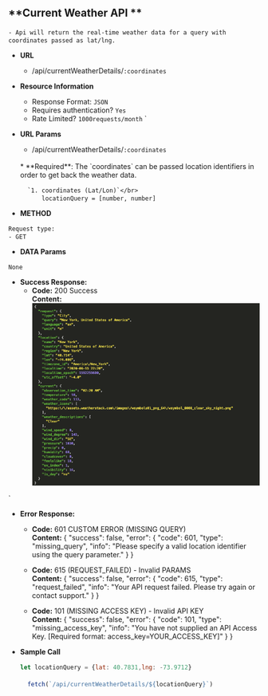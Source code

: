 **Current Weather API  **
----
```
- Api will return the real-time weather data for a query with coordinates passed as lat/lng.
```
* **URL** <br/>
    * /api/currentWeatherDetails/`:coordinates`
* **Resource Information**

    * Response Format: `JSON`
    * Requires authentication? `Yes`
    * Rate Limited? `1000requests/month`
`
* **URL Params** <br/>
    * /api/currentWeatherDetails/`:coordinates`
    <br/>
        * **Required**: The `coordinates` can be passed location identifiers in order to get back the weather data.
    
        `1. coordinates (Lat/Lon)`</br>
            locationQuery = [number, number]

 
* **METHOD** 
```
Request type: 
- GET
```
* **DATA Params** 
```
None
```

* **Success Response:**
  * **Code:** 200 Success <br />
    **Content:** 
    <img src="./Images/currentWeather.png"></img>
    
`

* **Error Response:**
  * **Code:** 601 CUSTOM ERROR (MISSING QUERY)<br />
      **Content:** 
      {
  "success": false,
  "error": {
    "code": 601,
    "type": "missing_query",
    "info": "Please specify a valid location identifier using the query parameter."
  }
}
     
  * **Code:** 615 (REQUEST_FAILED) - Invalid PARAMS<br />
      **Content:** 
      {
  "success": false,
  "error": {
    "code": 615,
    "type": "request_failed",
    "info": "Your API request failed. Please try again or contact support."
  }
}   
  * **Code:** 101 (MISSING ACCESS KEY) - Invalid API KEY<br />
      **Content:** 
{
  "success": false,
  "error": {
    "code": 101,
    "type": "missing_access_key",
    "info": "You have not supplied an API Access Key. [Required format: access_key=YOUR_ACCESS_KEY]"
  }
}



* **Sample Call** 

  ```javascript
  let locationQuery = {lat: 40.7831,lng: -73.9712}

    fetch(`/api/currentWeatherDetails/${locationQuery}`)
  ```

